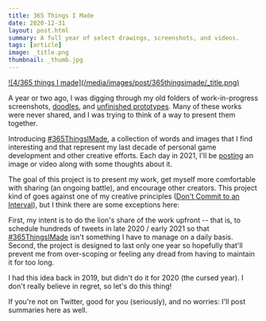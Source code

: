 ```yaml
---
title: 365 Things I Made
date: 2020-12-31
layout: post.html
summary: A full year of select drawings, screenshots, and videos.
tags: [article]
image: _title.png
thumbnail: _thumb.jpg
---
```


<div>
  <a href="https://twitter.com/richtaur">
    ![4/365 things I made](/media/images/post/365thingsimade/_title.png)
  </a>
</div>

A year or two ago, I was digging through my old folders of work-in-progress screenshots, [doodles][doodles], and [unfinished prototypes][prototypes].
Many of these works were never shared, and I was trying to think of a way to present them together.

Introducing [#365ThingsIMade][1], a collection of words and images that I find interesting and that represent my last decade of personal game development and other creative efforts. Each day in 2021, I'll be [posting][2] an image or video along with some thoughts about it.

The goal of this project is to present my work, get myself more comfortable with sharing (an ongoing battle), and encourage other creators.
This project kind of goes against one of my creative principles ([Don't Commit to an Interval][3]), but I think there are some exceptions here:

First, my intent is to do the lion's share of the work upfront -- that is, to schedule hundreds of tweets in late 2020 / early 2021 so that [#365ThingsIMade][1] isn't something I have to manage on a daily basis.
Second, the project is designed to last only one year so hopefully that'll prevent me from over-scoping or feeling any dread from having to maintain it for too long.

I had this idea back in 2019, but didn't do it for 2020 (the cursed year).
I don't really believe in regret, so let's do this thing!

If you're not on Twitter, good for you (seriously), and no worries: I'll post summaries here as well.

[doodles]: /post/late-night-doodle-2/
[prototypes]: /post/tavern-sim/
[1]: https://twitter.com/hashtag/365ThingsIMade
[2]: https://twitter.com/richtaur
[3]: /post/no-interval/
